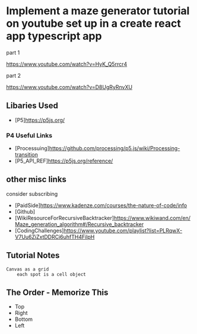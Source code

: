 # Implement a maze generator tutorial on youtube set up in a create react app typescript app

part 1

https://www.youtube.com/watch?v=HyK_Q5rrcr4

part 2

https://www.youtube.com/watch?v=D8UgRyRnvXU

## Libaries Used 

* [P5]https://p5js.org/

### P4 Useful Links
* [Processuing]https://github.com/processing/p5.js/wiki/Processing-transition
* [P5_API_REF]https://p5js.org/reference/

## other misc links

consider subscribing

* [PaidSide]https://www.kadenze.com/courses/the-nature-of-code/info
* [Github]
* [WikiResourceForRecursiveBacktracker]https://www.wikiwand.com/en/Maze_generation_algorithm#/Recursive_backtracker
* [CodingChallenges]https://www.youtube.com/playlist?list=PLRqwX-V7Uu6ZiZxtDDRCi6uhfTH4FilpH

## Tutorial Notes

```
Canvas as a grid
    each spot is a cell object

```
## The Order - Memorize This

* Top 
* Right
* Bottom
* Left